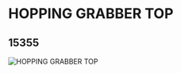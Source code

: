 # HOPPING GRABBER TOP
## 15355
![HOPPING GRABBER TOP](https://lc-www-live-s.legocdn.com/media/bricks/5/2/6056354.jpg)